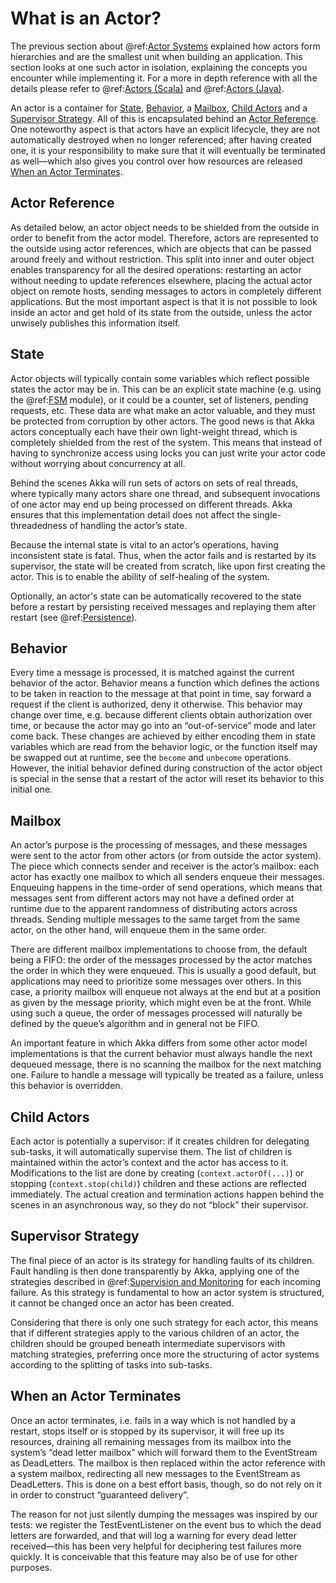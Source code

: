 <a id="actors-general"></a>
# What is an Actor?

The previous section about @ref:[Actor Systems](actor-systems.md) explained how actors form
hierarchies and are the smallest unit when building an application. This
section looks at one such actor in isolation, explaining the concepts you
encounter while implementing it. For a more in depth reference with all the
details please refer to
@ref:[Actors (Scala)](../scala/actors.md) and @ref:[Actors (Java)](../java/actors.md).

An actor is a container for [State](#state), [Behavior](#behavior), a [Mailbox](#mailbox), [Child Actors](#child-actors)
and a [Supervisor Strategy](#supervisor-strategy). All of this is encapsulated behind an [Actor
Reference](#actor-reference). One noteworthy aspect is that actors have an explicit lifecycle,
they are not automatically destroyed when no longer referenced; after having
created one, it is your responsibility to make sure that it will eventually be
terminated as well—which also gives you control over how resources are released
[When an Actor Terminates](#when-an-actor-terminates).

## Actor Reference

As detailed below, an actor object needs to be shielded from the outside in
order to benefit from the actor model. Therefore, actors are represented to the
outside using actor references, which are objects that can be passed around
freely and without restriction. This split into inner and outer object enables
transparency for all the desired operations: restarting an actor without
needing to update references elsewhere, placing the actual actor object on
remote hosts, sending messages to actors in completely different applications.
But the most important aspect is that it is not possible to look inside an
actor and get hold of its state from the outside, unless the actor unwisely
publishes this information itself.

## State

Actor objects will typically contain some variables which reflect possible
states the actor may be in. This can be an explicit state machine (e.g. using
the @ref:[FSM](../scala/fsm.md) module), or it could be a counter, set of listeners,
pending requests, etc. These data are what make an actor valuable, and they
must be protected from corruption by other actors. The good news is that Akka
actors conceptually each have their own light-weight thread, which is
completely shielded from the rest of the system. This means that instead of
having to synchronize access using locks you can just write your actor code
without worrying about concurrency at all.

Behind the scenes Akka will run sets of actors on sets of real threads, where
typically many actors share one thread, and subsequent invocations of one actor
may end up being processed on different threads. Akka ensures that this
implementation detail does not affect the single-threadedness of handling the
actor’s state.

Because the internal state is vital to an actor’s operations, having
inconsistent state is fatal. Thus, when the actor fails and is restarted by its
supervisor, the state will be created from scratch, like upon first creating
the actor. This is to enable the ability of self-healing of the system.

Optionally, an actor's state can be automatically recovered to the state
before a restart by persisting received messages and replaying them after
restart (see @ref:[Persistence](../scala/persistence.md)).

## Behavior

Every time a message is processed, it is matched against the current behavior
of the actor. Behavior means a function which defines the actions to be taken
in reaction to the message at that point in time, say forward a request if the
client is authorized, deny it otherwise. This behavior may change over time,
e.g. because different clients obtain authorization over time, or because the
actor may go into an “out-of-service” mode and later come back. These changes
are achieved by either encoding them in state variables which are read from the
behavior logic, or the function itself may be swapped out at runtime, see the
`become` and `unbecome` operations. However, the initial behavior defined
during construction of the actor object is special in the sense that a restart
of the actor will reset its behavior to this initial one.

## Mailbox

An actor’s purpose is the processing of messages, and these messages were sent
to the actor from other actors (or from outside the actor system). The piece
which connects sender and receiver is the actor’s mailbox: each actor has
exactly one mailbox to which all senders enqueue their messages. Enqueuing
happens in the time-order of send operations, which means that messages sent
from different actors may not have a defined order at runtime due to the
apparent randomness of distributing actors across threads. Sending multiple
messages to the same target from the same actor, on the other hand, will
enqueue them in the same order.

There are different mailbox implementations to choose from, the default being a
FIFO: the order of the messages processed by the actor matches the order in
which they were enqueued. This is usually a good default, but applications may
need to prioritize some messages over others. In this case, a priority mailbox
will enqueue not always at the end but at a position as given by the message
priority, which might even be at the front. While using such a queue, the order
of messages processed will naturally be defined by the queue’s algorithm and in
general not be FIFO.

An important feature in which Akka differs from some other actor model
implementations is that the current behavior must always handle the next
dequeued message, there is no scanning the mailbox for the next matching one.
Failure to handle a message will typically be treated as a failure, unless this
behavior is overridden.

## Child Actors

Each actor is potentially a supervisor: if it creates children for delegating
sub-tasks, it will automatically supervise them. The list of children is
maintained within the actor’s context and the actor has access to it.
Modifications to the list are done by creating (`context.actorOf(...)`) or
stopping (`context.stop(child)`) children and these actions are reflected
immediately. The actual creation and termination actions happen behind the
scenes in an asynchronous way, so they do not “block” their supervisor.

## Supervisor Strategy

The final piece of an actor is its strategy for handling faults of its
children. Fault handling is then done transparently by Akka, applying one
of the strategies described in @ref:[Supervision and Monitoring](supervision.md) for each incoming failure.
As this strategy is fundamental to how an actor system is structured, it
cannot be changed once an actor has been created.

Considering that there is only one such strategy for each actor, this means
that if different strategies apply to the various children of an actor, the
children should be grouped beneath intermediate supervisors with matching
strategies, preferring once more the structuring of actor systems according to
the splitting of tasks into sub-tasks.

## When an Actor Terminates

Once an actor terminates, i.e. fails in a way which is not handled by a
restart, stops itself or is stopped by its supervisor, it will free up its
resources, draining all remaining messages from its mailbox into the system’s
“dead letter mailbox” which will forward them to the EventStream as DeadLetters.
The mailbox is then replaced within the actor reference with a system mailbox,
redirecting all new messages to the EventStream as DeadLetters. This
is done on a best effort basis, though, so do not rely on it in order to
construct “guaranteed delivery”.

The reason for not just silently dumping the messages was inspired by our
tests: we register the TestEventListener on the event bus to which the dead
letters are forwarded, and that will log a warning for every dead letter
received—this has been very helpful for deciphering test failures more quickly.
It is conceivable that this feature may also be of use for other purposes.
